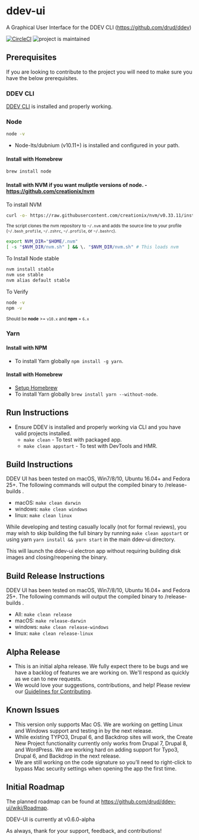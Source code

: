 # ddev-ui

A Graphical User Interface for the DDEV CLI (https://github.com/drud/ddev)

[![CircleCI](https://circleci.com/gh/drud/ddev-ui.svg?style=shield)](https://circleci.com/gh/drud/ddev-ui) ![project is maintained](https://img.shields.io/maintenance/yes/2018.svg)

## Prerequisites

If you are looking to contribute to the project you will need to make sure you have the below prerequisites.

### DDEV CLI

[DDEV CLI](https://github.com/drud/ddev/blob/master/CONTRIBUTING.md) is installed and properly working.

### Node

```sh
node -v
```

- Node-lts/dubnium (v10.11+) is installed and configured in your path.

#### Install with Homebrew

```sh
brew install node
```

#### Install with NVM if you want muliptle versions of node. - https://github.com/creationix/nvm

To install NVM

```sh
curl -o- https://raw.githubusercontent.com/creationix/nvm/v0.33.11/install.sh | bash
```

<sub>The script clones the nvm repository to `~/.nvm` and adds the source line to your profile (`~/.bash_profile`, `~/.zshrc`, `~/.profile`, or `~/.bashrc`).</sub>

```sh
export NVM_DIR="$HOME/.nvm"
[ -s "$NVM_DIR/nvm.sh" ] && \. "$NVM_DIR/nvm.sh" # This loads nvm
```

To Install Node stable

```sh
nvm install stable
nvm use stable
nvm alias default stable
```

To Verify

```sh
node -v
npm -v
```

<sub>Should be **node** >= `v10.x` and **npm** = `6.x`</sub>

### Yarn

#### Install with NPM

- To install Yarn globally `npm install -g yarn`.

#### Install with Homebrew

- [Setup Homebrew](https://ddev.readthedocs.io/en/latest/)
- To install Yarn globally `brew install yarn --without-node`.

## Run Instructions

- Ensure DDEV is installed and properly working via CLI and you have valid projects installed.
  - `make clean` - To test with packaged app.
  - `make clean appstart` - To test with DevTools and HMR.

## Build Instructions

DDEV UI has been tested on macOS, Win7/8/10, Ubuntu 16.04+ and Fedora 25+. The following commands will output the compiled binary to /release-builds .

- macOS: `make clean darwin`
- windows: `make clean windows`
- linux: `make clean linux`

While developing and testing casually locally (not for formal reviews), you may wish to skip building the full binary by running `make clean appstart` or using yarn `yarn install && yarn start` in the main ddev-ui directory.

This will launch the ddev-ui electron app without requiring building disk images and closing/reopening the binary.

## Build Release Instructions

DDEV UI has been tested on macOS, Win7/8/10, Ubuntu 16.04+ and Fedora 25+. The following commands will output the compiled binary to /release-builds .

- All: `make clean release`
- macOS: `make release-darwin`
- windows: `make clean release-windows`
- linux: `make clean release-linux`

## Alpha Release

- This is an initial alpha release. We fully expect there to be bugs and we have a backlog of features we are working on. We'll respond as quickly as we can to new requests.
- We would love your suggestions, contributions, and help! Please review our [Guidelines for Contributing](https://github.com/drud/ddev/blob/master/CONTRIBUTING.md).

## Known Issues

- This version only supports Mac OS. We are working on getting Linux and Windows support and testing in by the next release.
- While existing TYPO3, Drupal 6, and Backdrop sites will work, the Create New Project functionality currently only works from Drupal 7, Drupal 8, and WordPress. We are working hard on adding support for Typo3, Drupal 6, and Backdrop in the next release.
- We are still working on the code signature so you’ll need to right-click to bypass Mac security settings when opening the app the first time.

## Initial Roadmap

The planned roadmap can be found at
https://github.com/drud/ddev-ui/wiki/Roadmap.

DDEV-UI is currently at v0.6.0-alpha

As always, thank for your support, feedback, and contributions!
